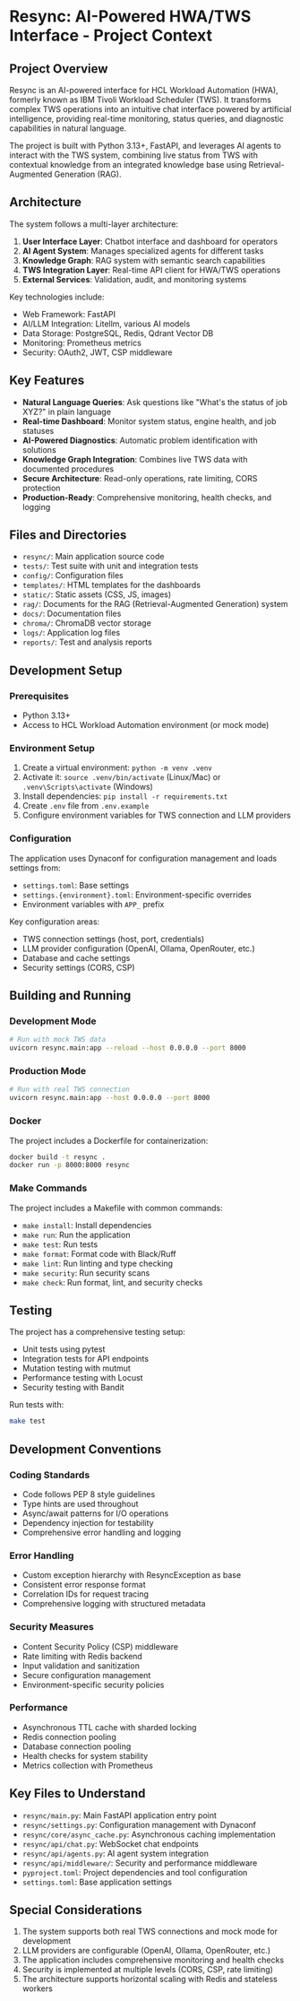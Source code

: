 # Resync: AI-Powered HWA/TWS Interface - Project Context

## Project Overview

Resync is an AI-powered interface for HCL Workload Automation (HWA), formerly known as IBM Tivoli Workload Scheduler (TWS). It transforms complex TWS operations into an intuitive chat interface powered by artificial intelligence, providing real-time monitoring, status queries, and diagnostic capabilities in natural language.

The project is built with Python 3.13+, FastAPI, and leverages AI agents to interact with the TWS system, combining live status from TWS with contextual knowledge from an integrated knowledge base using Retrieval-Augmented Generation (RAG).

## Architecture

The system follows a multi-layer architecture:

1. **User Interface Layer**: Chatbot interface and dashboard for operators
2. **AI Agent System**: Manages specialized agents for different tasks
3. **Knowledge Graph**: RAG system with semantic search capabilities
4. **TWS Integration Layer**: Real-time API client for HWA/TWS operations
5. **External Services**: Validation, audit, and monitoring systems

Key technologies include:
- Web Framework: FastAPI
- AI/LLM Integration: Litellm, various AI models
- Data Storage: PostgreSQL, Redis, Qdrant Vector DB
- Monitoring: Prometheus metrics
- Security: OAuth2, JWT, CSP middleware

## Key Features

- **Natural Language Queries**: Ask questions like "What's the status of job XYZ?" in plain language
- **Real-time Dashboard**: Monitor system status, engine health, and job statuses
- **AI-Powered Diagnostics**: Automatic problem identification with solutions
- **Knowledge Graph Integration**: Combines live TWS data with documented procedures
- **Secure Architecture**: Read-only operations, rate limiting, CORS protection
- **Production-Ready**: Comprehensive monitoring, health checks, and logging

## Files and Directories

- `resync/`: Main application source code
- `tests/`: Test suite with unit and integration tests
- `config/`: Configuration files
- `templates/`: HTML templates for the dashboards
- `static/`: Static assets (CSS, JS, images)
- `rag/`: Documents for the RAG (Retrieval-Augmented Generation) system
- `docs/`: Documentation files
- `chroma/`: ChromaDB vector storage
- `logs/`: Application log files
- `reports/`: Test and analysis reports

## Development Setup

### Prerequisites
- Python 3.13+
- Access to HCL Workload Automation environment (or mock mode)

### Environment Setup
1. Create a virtual environment: `python -m venv .venv`
2. Activate it: `source .venv/bin/activate` (Linux/Mac) or `.venv\Scripts\activate` (Windows)
3. Install dependencies: `pip install -r requirements.txt`
4. Create `.env` file from `.env.example`
5. Configure environment variables for TWS connection and LLM providers

### Configuration
The application uses Dynaconf for configuration management and loads settings from:
- `settings.toml`: Base settings
- `settings.{environment}.toml`: Environment-specific overrides
- Environment variables with `APP_` prefix

Key configuration areas:
- TWS connection settings (host, port, credentials)
- LLM provider configuration (OpenAI, Ollama, OpenRouter, etc.)
- Database and cache settings
- Security settings (CORS, CSP)

## Building and Running

### Development Mode
```bash
# Run with mock TWS data
uvicorn resync.main:app --reload --host 0.0.0.0 --port 8000
```

### Production Mode
```bash
# Run with real TWS connection
uvicorn resync.main:app --host 0.0.0.0 --port 8000
```

### Docker
The project includes a Dockerfile for containerization:
```bash
docker build -t resync .
docker run -p 8000:8000 resync
```

### Make Commands
The project includes a Makefile with common commands:
- `make install`: Install dependencies
- `make run`: Run the application
- `make test`: Run tests
- `make format`: Format code with Black/Ruff
- `make lint`: Run linting and type checking
- `make security`: Run security scans
- `make check`: Run format, lint, and security checks

## Testing

The project has a comprehensive testing setup:
- Unit tests using pytest
- Integration tests for API endpoints
- Mutation testing with mutmut
- Performance testing with Locust
- Security testing with Bandit

Run tests with:
```bash
make test
```

## Development Conventions

### Coding Standards
- Code follows PEP 8 style guidelines
- Type hints are used throughout
- Async/await patterns for I/O operations
- Dependency injection for testability
- Comprehensive error handling and logging

### Error Handling
- Custom exception hierarchy with ResyncException as base
- Consistent error response format
- Correlation IDs for request tracing
- Comprehensive logging with structured metadata

### Security Measures
- Content Security Policy (CSP) middleware
- Rate limiting with Redis backend
- Input validation and sanitization
- Secure configuration management
- Environment-specific security policies

### Performance
- Asynchronous TTL cache with sharded locking
- Redis connection pooling
- Database connection pooling
- Health checks for system stability
- Metrics collection with Prometheus

## Key Files to Understand

- `resync/main.py`: Main FastAPI application entry point
- `resync/settings.py`: Configuration management with Dynaconf
- `resync/core/async_cache.py`: Asynchronous caching implementation
- `resync/api/chat.py`: WebSocket chat endpoints
- `resync/api/agents.py`: AI agent system integration
- `resync/api/middleware/`: Security and performance middleware
- `pyproject.toml`: Project dependencies and tool configuration
- `settings.toml`: Base application settings

## Special Considerations

1. The system supports both real TWS connections and mock mode for development
2. LLM providers are configurable (OpenAI, Ollama, OpenRouter, etc.)
3. The application includes comprehensive monitoring and health checks
4. Security is implemented at multiple levels (CORS, CSP, rate limiting)
5. The architecture supports horizontal scaling with Redis and stateless workers